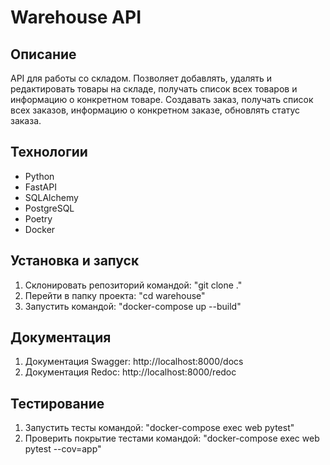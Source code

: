 # Warehouse API

## Описание
API для работы со складом. 
Позволяет добавлять, удалять и редактировать товары на складе, 
получать список всех товаров и информацию о конкретном товаре.
Создавать заказ, получать список всех заказов, информацию о конкретном заказе,
обновлять статус заказа.

## Технологии
- Python
- FastAPI
- SQLAlchemy
- PostgreSQL
- Poetry
- Docker

## Установка и запуск
1. Склонировать репозиторий командой: "git clone ."
2. Перейти в папку проекта: "cd warehouse"
3. Запустить командой: "docker-compose up --build"

## Документация
1. Документация Swagger: http://localhost:8000/docs
2. Документация Redoc: http://localhost:8000/redoc

## Тестирование
1. Запустить тесты командой: "docker-compose exec web pytest"
2. Проверить покрытие тестами командой: "docker-compose exec web pytest --cov=app"
